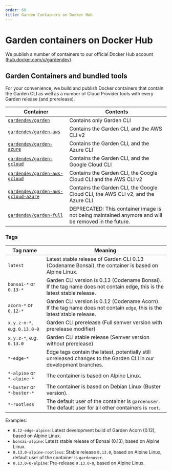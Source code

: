 ```yaml
---
order: 60
title: Garden Containers on Docker Hub
---
```


# Garden containers on Docker Hub

We publish a number of containers to our official Docker Hub account ([hub.docker.com/u/gardendev](https://hub.docker.com/u/gardendev)).

## Garden Containers and bundled tools

For your convenience, we build and publish Docker containers that contain the Garden CLI as well as a number of Cloud Provider tools with every Garden release (and prerelease).

| Container                         | Contents                                                         |
|-----------------------------------|------------------------------------------------------------------|
| [`gardendev/garden`](https://hub.docker.com/r/gardendev/garden) | Contains only Garden CLI                                         |
| [`gardendev/garden-aws`](https://hub.docker.com/r/gardendev/garden-aws) | Contains the Garden CLI, and the AWS CLI v2                      |
| [`gardendev/garden-azure`](https://hub.docker.com/r/gardendev/garden-azure) | Contains the Garden CLI, and the Azure CLI                       |
| [`gardendev/garden-gcloud`](https://hub.docker.com/r/gardendev/garden-gcloud) | Contains the Garden CLI, and the Google Cloud CLI                |
| [`gardendev/garden-aws-gcloud`](https://hub.docker.com/r/gardendev/garden-aws-gcloud) | Contains the Garden CLI, the Google Cloud CLI and the AWS CLI v2 |
| [`gardendev/garden-aws-gcloud-azure`](https://hub.docker.com/r/gardendev/garden-aws-gcloud-azure) | Contains the Garden CLI, the Google Cloud CLI, the AWS CLI v2, and the Azure CLI |
| [`gardendev/garden-full`](https://hub.docker.com/r/gardendev/garden-full) | DEPRECATED: This container image is not being maintained anymore and will be removed in the future. |

### Tags

| Tag name                          | Meaning                                                          |
|-----------------------------------|------------------------------------------------------------------|
| `latest`                          | Latest stable release of Garden CLI 0.13 (Codename Bonsai), the container is based on Alpine Linux.
| `bonsai-*` or `0.13-*`             | Garden CLI version is 0.13 (Codename Bonsai). If the tag name does not contain edge, this is the latest stable release. |
| `acorn-*` or `0.12-*`              | Garden CLI version is 0.12 (Codename Acorn). If the tag name does not contain `edge`, this is the latest stable release. |
| `x.y.z-n-*`, e.g. `0.13.0-0`      | Garden CLI prerelease (Full semver version with prerelease modifier) |
| `x.y.z-*`, e.g. `0.13.0`          | Garden CLI stable release (Semver version without prerelease)    |
| `*-edge-*`                        | Edge tags contain the latest, potentially still unreleased changes to the Garden CLI in our development branches. |
| `*-alpine` or `*-alpine-*`        | The container is based on Alpine Linux. |
| `*-buster` or `*-buster-*`        | The container is based on Debian Linux (Buster version). |
| `*-rootless`                      | The default user of the container is `gardenuser`. The default user for all other containers is `root`. |

Examples:
- `0.12-edge-alpine`: Latest development build of Garden Acorn (0.12), based on Alpine Linux.
- `bonsai-alpine`: Latest stable release of Bonsai (0.13), based on Alpine Linux.
- `0.13.0-alpine-rootless`: Stable release `0.13.0`, based on Alpine Linux, default user of the container is `gardenuser`.
- `0.13.0-0-alpine`: Pre-release `0.13.0-0`, based on Alpine Linux.
